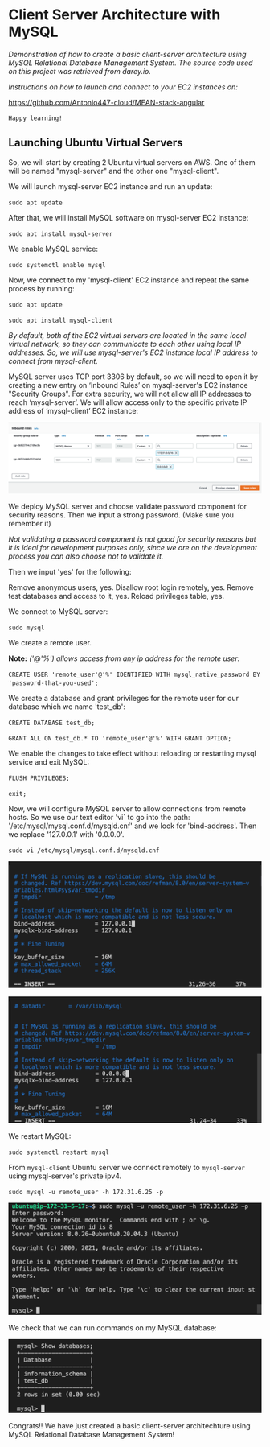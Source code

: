 # Client Server Architecture with MySQL

*Demonstration of how to create a basic client-server architecture using MySQL Relational Database Management System. The source code used on this project was retrieved from darey.io.* 

*Instructions on how to launch and connect to your EC2 instances on:*
 
https://github.com/Antonio447-cloud/MEAN-stack-angular

    Happy learning!

## Launching Ubuntu Virtual Servers

So, we will start by creating 2 Ubuntu virtual servers on AWS. One of them will be named "mysql-server" and the other one "mysql-client". 

We will launch mysql-server EC2 instance and run an update:

`sudo apt update`

After that, we will install MySQL software on mysql-server EC2 instance:

`sudo apt install mysql-server`

We enable MySQL service:

`sudo systemctl enable mysql`

Now, we connect to my 'mysql-client' EC2 instance and repeat the same process by running:

`sudo apt update`

`sudo apt install mysql-client`

*By default, both of the EC2 virtual servers are located in the same local virtual network, so they can communicate to each other using local IP addresses. So, we will use mysql-server's EC2 instance local IP address to connect from mysql-client.*

MySQL server uses TCP port 3306 by default, so we will need to open it by creating a new entry on ‘Inbound Rules’ on mysql-server's EC2 instance "Security Groups". For extra security, we will not allow all IP addresses to reach ‘mysql-server’. We will allow access only to the specific private IP address of ‘mysql-client’ EC2 instance:

![security-groups](./images/security-groups.png)

We deploy MySQL server and choose validate password component for security reasons. Then we input a strong password. (Make sure you remember it)

*Not validating a password component is not good for security reasons but it is ideal for development purposes only, since we are on the development process you can also choose not to validate it.*

 Then we input 'yes' for the following:
 
 Remove anonymous users, yes. Disallow root login remotely, yes. Remove test databases and access to it, yes. Reload privileges table, yes. 

We connect to MySQL server:

`sudo mysql`

We create a remote user. 

**Note:** *('@'%') allows access from any ip address for the remote user:*

`CREATE USER 'remote_user'@'%' IDENTIFIED WITH mysql_native_password BY 'password-that-you-used';`

We create a database and grant privileges for the remote user for our database which we name 'test_db':

`CREATE DATABASE test_db;`

`GRANT ALL ON test_db.* TO 'remote_user'@'%' WITH GRANT OPTION;`

We enable the changes to take effect without reloading or restarting mysql service and exit MySQL:

`FLUSH PRIVILEGES;`

`exit;`

Now, we will configure MySQL server to allow connections from remote hosts. So we use our text editor 'vi` to go into the path: '/etc/mysql/mysql.conf.d/mysqld.cnf' and we look for 'bind-address'. Then we replace '127.0.0.1' with '0.0.0.0'.

`sudo vi /etc/mysql/mysql.conf.d/mysqld.cnf`

![bind-address-before](./images/bind-address-before.png)

![bind-address-after](./images/bind-address-after.png)

We restart MySQL:

`sudo systemctl restart mysql`

From `mysql-client` Ubuntu server we connect remotely to `mysql-server` using mysql-server's private ipv4.

`sudo mysql -u remote_user -h 172.31.6.25 -p`

![remote-user](./images/remote-user.png)

We check that we can run commands on my MySQL database:

![database](./images/database.png)

Congrats!! We have just created a basic client-server architechture using MySQL Relational Database Management System!